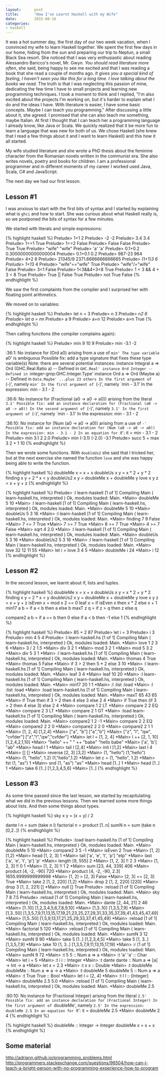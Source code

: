 ```yaml
---
layout:      post
title:       "How I've Learnt Haskell with my Wife"
date:        2015-08-16
categories:
- haskell
---
```


It was a hot summer day, the first day of our two week vacation, when I convinced my wife to learn Haskell together. We spent the first few days in our home, hiding from the sun and preparing our trip to Neptun, a small Black Sea resort. She noticed that I was very enthusiastic about reading Alessandro Baricco's novel, Mr. Gwyn. *You should read literature more often*, she said, being happy to see me excited and that I was reading a book that she read a couple of months ago. *It gives you a special kind of feeling, I haven't seen you like this for a long time. I love talking about the books we read.* The truth is that I was neglecting this passion of mine, dedicating the few time I have to small projects and learning new programming techniques. I took a moment to think and I replied, "I'm also excited about the projects I'm working on, but it's harder to explain what I do and the ideas I have. With literature is easier, I have some basic concepts. Maybe I can teach you programming." After discussing a little about it, she agreed. I promised that she can also teach me something, maybe Italian. At first I thought that I can teach her a programming language I already know, like Java or Scala. We quickly realized that it be more fun to learn a language that was new for both of us. We chose Haskell (she knew that I read a few things about it and I want to learn Haskell) and this how it all started.
<!--more-->

My wife studied literature and she wrote a PhD thesis about the feminine character from the Romanian novels written in the communist era. She also writes novels, poetry and books for children. I am a professional programmer and in different moments of my career I worked used Java, Scala, C# and JavaScript.

The next day we had our first lesson.

## Lesson #1

I was anxious to start with the first bits of syntax and I started by explaining what is ``ghci`` and how to start. She was curious about what Haskell really is, so we postponed the bits of syntax for a few minutes.

We started with literals and simple expressions:

{% highlight haskell %}
Prelude> 1+1
2
Prelude> -2
-2
Prelude> 3.4
3.4
Prelude> 1==1
True
Prelude> 1==2
False
Prelude> False
False
Prelude> True
True
Prelude> "wife"
"wife"
Prelude> 'a'
'a'
Prelude> 0.1+0.2
0.30000000000000004
Prelude> 0.1+0.1
0.2
Prelude> 987-23
964
Prelude> 4*2
8
Prelude> 21345/9
2371.6666666666665
Prelude> (1+1)*3
6
Prelude> 1+1*3
4
Prelude> "wife"=="wife"
True
Prelude> "wife"/="wife"
False
Prelude> 3<1
False
Prelude> 1<3&&4+3<8
True
Prelude> 1 < 3 && 4 + 3 < 8
True
Prelude> True || False
True
Prelude> not True
False
{% endhighlight %}

We saw the first complaints from the compiler and I surprised her with floating point arithmetics.

We moved on to variables:

{% highlight haskell %}
Prelude> let n = 3
Prelude> n
3
Prelude> n*2
6
Prelude> let a = n*n
Prelude> a
9
Prelude> a+n
12
Prelude> a>n
True
{% endhighlight %}

Then calling functions (the compiler complains again):

{% highlight haskell %}
Prelude> min 9 10
9
Prelude> min -3.1 -2

<interactive>:36:1:
    No instance for (Ord a0) arising from a use of `min'
    The type variable `a0' is ambiguous
    Possible fix: add a type signature that fixes these type variable(s)
    Note: there are several potential instances:
      instance Integral a => Ord (GHC.Real.Ratio a)
        -- Defined in `GHC.Real'
      instance Ord Integer -- Defined in `integer-gmp:GHC.Integer.Type'
      instance Ord a => Ord (Maybe a) -- Defined in `Data.Maybe'
      ...plus 23 others
    In the first argument of `(-)', namely `min'
    In the first argument of `(-)', namely `min - 3.1'
    In the expression: min - 3.1 - 2

<interactive>:36:6:
    No instance for (Fractional (a0 -> a0 -> a0))
      arising from the literal `3.1'
    Possible fix:
      add an instance declaration for (Fractional (a0 -> a0 -> a0))
    In the second argument of `(-)', namely `3.1'
    In the first argument of `(-)', namely `min - 3.1'
    In the expression: min - 3.1 - 2

<interactive>:36:10:
    No instance for (Num (a0 -> a0 -> a0)) arising from a use of `-'
    Possible fix:
      add an instance declaration for (Num (a0 -> a0 -> a0))
    In the expression: min - 3.1 - 2
    In an equation for `it': it = min - 3.1 - 2
Prelude> min 3.1 2
2.0
Prelude> min (-3.1) (-2.0)
-3.1
Prelude> succ 5 + max 3 2 + 1
10
{% endhighlight %}

Then we wrote some functions. With ``doubleUs2`` she said that I tricked her, but at the next exercise she named the function ``love`` and she was happy being able to write the function.

{% highlight haskell %}
doubleMe x = x + x
doubleUs x y = x * 2 + y * 2
finding x y = 2 * x < y
doubleUs2 x y = doubleMe x + doubleMe y
love x y z = x + y + z
{% endhighlight %}

{% highlight haskell %}
Prelude> :l learn-haskell
[1 of 1] Compiling Main             ( learn-haskell.hs, interpreted )
Ok, modules loaded: Main.
*Main> doubleMe 5
10
*Main> :l learn-haskell
[1 of 1] Compiling Main             ( learn-haskell.hs, interpreted )
Ok, modules loaded: Main.
*Main> doubleMe 5
10
*Main> doubleUs 5 3
16
*Main> :l learn-haskell
[1 of 1] Compiling Main             ( learn-haskell.hs, interpreted )
Ok, modules loaded: Main.
*Main> finding 7 9
False
*Main> 7 <= 7
True
*Main> 7 >= 7
True
*Main> 8 >= 7
True
*Main> 4 >= 7
False
*Main> sqrt 4
2.0
*Main> :l learn-haskell
[1 of 1] Compiling Main             ( learn-haskell.hs, interpreted )
Ok, modules loaded: Main.
*Main> doubleUs 5 3
16
*Main> doubleUs2 5 3
16
*Main> :l learn-haskell
[1 of 1] Compiling Main             ( learn-haskell.hs, interpreted )
Ok, modules loaded: Main.
*Main> love 32 12 11
55
*Main> let i = love 3 4 5
*Main> doubleMe i
24
*Main> i
12
{% endhighlight %}

## Lesson #2

In the second lesson, we learnt about if, lists and tuples.

{% highlight haskell %}
doubleMe x = x + x
doubleUs x y = x * 2 + y * 2
finding x y = 2 * x < y
doubleUs2 x y = doubleMe x + doubleMe y
love x y z = x + y + z
isEven x = mod x 2 == 0
leaf x = if isEven x then x * 2 else x + 1
min17 a b = if a < b then a else b
maxT z q = if z > q then z else q

compare2 a b =
  if a == b
    then 0
    else if a < b
      then -1
      else 1
{% endhighlight %}

{% highlight haskell %}
Prelude> 85 + 2
87
Prelude> let i = 3
Prelude> i
3
Prelude> min 4 5
4
Prelude> :l learn-haskell.hs
[1 of 1] Compiling Main             ( learn-haskell.hs, interpreted )
Ok, modules loaded: Main.
*Main> love 1 2 3
6
*Main> 3 / 2
1.5
*Main> div 3 2
1
*Main> mod 3 2
1
*Main> mod 5 3
2
*Main> div 5 3
1
*Main> :l learn-haskell.hs
[1 of 1] Compiling Main             ( learn-haskell.hs, interpreted )
Ok, modules loaded: Main.
*Main> thomas 4
True
*Main> thomas 5
False
*Main> if 3 > 2 then 5 * 2 else 3
10
*Main> :l learn-haskell.hs
[1 of 1] Compiling Main             ( learn-haskell.hs, interpreted )
Ok, modules loaded: Main.
*Main> leaf 3
4
*Main> leaf 10
20
*Main> :l learn-haskell.hs
[1 of 1] Compiling Main             ( learn-haskell.hs, interpreted )
Ok, modules loaded: Main.
*Main> min17 20 1
1
*Main> :l
:list  :load
*Main> :l
:list  :load
*Main> :load learn-haskell.hs
[1 of 1] Compiling Main             ( learn-haskell.hs, interpreted )
Ok, modules loaded: Main.
*Main> maxT 65 43
65
*Main> if True then if 3 > 2 then 4 else 3 else 2
4
*Main> if True then (if 3 > 2 then 4 else 3) else 2
4
*Main> compare 1 2
LT
*Main> compare 2 2
EQ
*Main> compare 2 3
LT
*Main> compare 2 1
GT
*Main> :load learn-haskell.hs
[1 of 1] Compiling Main             ( learn-haskell.hs, interpreted )
Ok, modules loaded: Main.
*Main> compare2 1 2
-1
*Main> compare 2 2
EQ
*Main> compare2 2 2
0
*Main> compare2 2 2
0
*Main> compare2 2 1
1
*Main> [1, 2, 4]
[1,2,4]
*Main> ["a", "b"]
["a","b"]
*Main> ["z", "l", "qw", "cvfder"]
["z","l","qw","cvfder"]
*Main> let l = [1, 2, 4]
*Main> l ++ [2, 1, 10]
[1,2,4,2,1,10]
*Main> "hello" ++ " " ++ "babe"
"hello babe"
*Main> ['a', 'b']
"ab"
*Main> head l
1
*Main> tail l
[2,4]
*Main> init l
[1,2]
*Main> last l
4
*Main> []
[]
*Main> reverse [2, 3]
[3,2]
*Main> (1, "hello")
(1,"hello")
*Main> (1, "hello", 1.2)
(1,"hello",1.2)
*Main> let c = (1, "hello", 1.2)
*Main> fst (1, "as")
1
*Main> snd (1, "as")
"as"
*Main> head [1..]
1
*Main> head [1..]
1
*Main> take 6 [1..]
[1,2,3,4,5,6]
*Main> [1..]
{% endhighlight %}

## Lesson #3

As some time passed since the last lesson, we started by recapitulating what we did in the previous lessons. Then we learned some more things about lists. And then some things about types.

{% highlight haskell %}
sky x y = (x + y) / 2

dante l n = sum (take n l)
factorial n = product [1..n]
sumN n = sum (take n [0,2..])
{% endhighlight %}

{% highlight haskell %}
Prelude> :load learn-haskell.hs
[1 of 1] Compiling Main             ( learn-haskell.hs, interpreted )
Ok, modules loaded: Main.
*Main> doubleMe 5
10
*Main> compare2 3 5
-1
*Main> isEven 2
True
*Main> [1, 2]
[1,2]
*Main> head [1, 2, 3]
1
*Main> tail ['a', 'e', 't', 'p']
"etp"
*Main> last ['a', 'e', 't', 'p']
'p'
*Main> length [9, 555]
2
*Main> [1, 2, 3] !! 2
3
*Main> [1, 2, 3] !! 0
1
*Main> [1, 2, 3] !! 1
2
*Main> sum [23, 44, 339]
406
*Main> product [4, -2, -90]
720
*Main> product [4, -2, -90, 2.3]
1655.9999999999998
*Main> [1, 2] > [2, 3]
False
*Main> [2, 3] == [2, 3]
True
*Main> take 2 [1, 2, 220]
[1,2]
*Main> drop 2 [1, 2, 220]
[220]
*Main> drop 3 [1, 2, 221]
[]
*Main> null []
True
Prelude> :reload
[1 of 1] Compiling Main             ( learn-haskell.hs, interpreted )
Ok, modules loaded: Main.
*Main> sky 7 8
7.5
Prelude> :reload
[1 of 1] Compiling Main             ( learn-haskell.hs, interpreted )
Ok, modules loaded: Main.
*Main> dante [2, 44, 21] 2
46
*Main> [1..10]
[1,2,3,4,5,6,7,8,9,10]
*Main> [1,3..10]
[1,3,5,7,9]
*Main> [1,3..50]
[1,3,5,7,9,11,13,15,17,19,21,23,25,27,29,31,33,35,37,39,41,43,45,47,49]
*Main> [1,5..50]
[1,5,9,13,17,21,25,29,33,37,41,45,49]
*Main> :reload
[1 of 1] Compiling Main             ( learn-haskell.hs, interpreted )
Ok, modules loaded: Main.
*Main> factorial 5
120
*Main> :reload
[1 of 1] Compiling Main             ( learn-haskell.hs, interpreted )
Ok, modules loaded: Main.
*Main> sumN 3
12
*Main> sumN 9
90
*Main> take 5 [1..]
[1,2,3,4,5]
*Main> take 5 [1, 3..]
[1,3,5,7,9]
*Main> take 10 [1, 3..]
[1,3,5,7,9,11,13,15,17,19]
*Main> :r
[1 of 1] Compiling Main             ( learn-haskell.hs, interpreted )
Ok, modules loaded: Main.
*Main> sumN 9
72
*Main> :t 5
5 :: Num a => a
*Main> :t 'a'
'a' :: Char
*Main> let i = 5
*Main> :t i
i :: Integer
*Main> :t dante
dante :: Num a => [a] -> Int -> a
*Main> let x = 2.3
*Main> :t x
x :: Double
*Main> :t doubleMe
doubleMe :: Num a => a -> a
*Main> :t doubleMe 5
doubleMe 5 :: Num a => a
*Main> :t True
True :: Bool
*Main> let l = [2, 4]
*Main> :t l
l :: [Integer]
*Main> doubleMe 2.5
5.0
*Main> :reload
[1 of 1] Compiling Main             ( learn-haskell.hs, interpreted )
Ok, modules loaded: Main.
*Main> doubleMe 2.5

<interactive>:90:10:
    No instance for (Fractional Integer) arising from the literal `2.5'
    Possible fix: add an instance declaration for (Fractional Integer)
    In the first argument of `doubleMe', namely `2.5'
    In the expression: doubleMe 2.5
    In an equation for `it': it = doubleMe 2.5
*Main> doubleMe 2
4
{% endhighlight %}

{% highlight haskell %}
doubleMe :: Integer -> Integer
doubleMe x = x + x
{% endhighlight %}

## Some material

http://adriann.github.io/programming_problems.html
http://programmers.stackexchange.com/questions/96504/how-can-i-teach-a-bright-person-with-no-programming-experience-how-to-program
